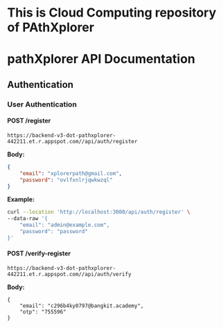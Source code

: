 # This is Cloud Computing repository of PAthXplorer

# pathXplorer API Documentation

## Authentication

### User Authentication

#### POST /register
`https://backend-v3-dot-pathxplorer-442211.et.r.appspot.com//api/auth/register`

**Body:**
```json
{
    "email": "xplorerpath@gmail.com",
    "password": "ovlfxnlrjqwkwzql"
}
```
**Example:**
```bash
curl --location 'http://localhost:3000/api/auth/register' \
--data-raw '{
    "email": "admin@example.com",
    "password": "password"
}'
```

#### POST /verify-register
`https://backend-v3-dot-pathxplorer-442211.et.r.appspot.com//api/auth/verify`

**Body:**
```
{
    "email": "c296b4ky0797@bangkit.academy",
    "otp": "755596"
}
```
